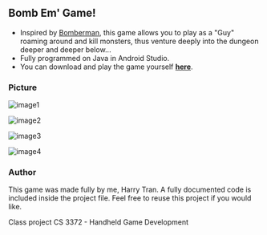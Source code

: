 ## Bomb Em' Game!
- Inspired by [Bomberman](https://en.wikipedia.org/wiki/Bomberman_GB), this game allows you to play as a "Guy" roaming around and kill monsters, thus venture deeply into the dungeon deeper and deeper below...
- Fully programmed on Java in Android Studio.
- You can download and play the game yourself [**here**](https://github.com/huan161299/Bomb-Em-Game/blob/master/bomb'em.apk).

### Picture

![image1](https://cdn.discordapp.com/attachments/502550760521728011/916487351667150868/Screenshot_20211203-183135.jpg)

![image2](https://cdn.discordapp.com/attachments/502550760521728011/916487352459866182/Screenshot_20211203-183149.jpg)

![image3](https://cdn.discordapp.com/attachments/502550760521728011/916487352996728852/Screenshot_20211203-183204.jpg)

![image4](https://cdn.discordapp.com/attachments/502550760521728011/916487352023674900/Screenshot_20211203-183137.jpg)

### Author

This game was made fully by me, Harry Tran. A fully documented code is included inside the project file. Feel free to reuse this project if you would like.

Class project CS 3372 - Handheld Game Development

